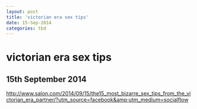 ```yaml
---
layout: post
title: 'victorian era sex tips'
date: 15-Sep-2014
categories: tbd
---
```


# victorian era sex tips

## 15th September 2014

http://www.salon.com/2014/09/15/the15_most_bizarre_sex_tips_from_the_victorian_era_partner/?utm_source=facebook&amp;utm_medium=socialflow
